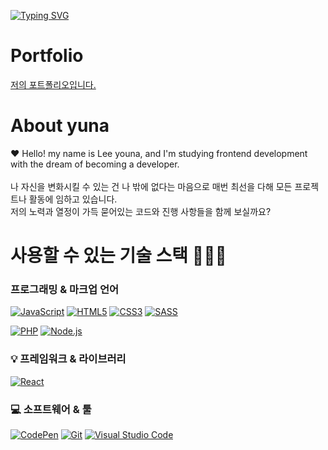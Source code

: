 [![Typing SVG](https://readme-typing-svg.demolab.com?font=Fira+Code&weight=500&pause=1000&color=FF6963&random=false&width=435&lines=Thank+you+for+visit+my+github+!+%F0%9F%8D%80)](https://git.io/typing-svg)

# Portfolio
<div>
  <a href="https://yuna-portfolio2.web.app/">저의 포트폴리오입니다. </a>
</div>



# About yuna

❤️ Hello! my name is Lee youna, and I'm studying frontend development with the dream of becoming a developer. <br /><br />
나 자신을 변화시킬 수 있는 건 나 밖에 없다는 마음으로 매번 최선을 다해 모든 프로젝트나 활동에 임하고 있습니다.<br />
저의 노력과 열정이 가득 묻어있는 코드와 진행 사항들을 함께 보실까요?

# 사용할 수 있는 기술 스택 👩🏻‍💻
###  프로그래밍 & 마크업 언어
<div>
  <a href="#"><img alt="JavaScript" src="https://img.shields.io/badge/JavaScript-F7DF1E?style=flat&logo=JavaScript&logoColor=white"></a>
  <a href="#"><img alt="HTML5" src="https://img.shields.io/badge/HTML5-E34F26?logo=HTML5&logoColor=white"></a>
  <a href="#"><img alt="CSS3" src="https://img.shields.io/badge/CSS3-1572B6?logo=CSS3&logoColor=white"></a>
  <a href="#"><img alt="SASS" src="https://img.shields.io/badge/SASS-1572B6?logo=SASS&logoColor=white"></a>
  
  <a href="#"><img alt="PHP" src="https://img.shields.io/badge/PHP-777BB4?logo=PHP&logoColor=white"></a>
  <a href="#"><img alt="Node.js" src="https://img.shields.io/badge/Node.js-339933?logo=Node.js&logoColor=white"></a>
</div>

 ### 💡 프레임워크 & 라이브러리
<div>
  <a href="#"><img alt="React" src="https://img.shields.io/badge/React-61DAFB?logo=React&logoColor=white"></a>
</div>

 ### 💻 소프트웨어 & 툴
<div>
  <a href="#"><img alt="CodePen" src="https://img.shields.io/badge/CodePen-000?logo=CodePen&logoColor=white"></a>
  <a href="#"><img alt="Git" src="https://img.shields.io/badge/Git-F05032?logo=Git&logoColor=white"></a>
  <a href="#"><img alt="Visual Studio Code" src="https://img.shields.io/badge/Visual Studio Code-007ACC?logo=Visual Studio Code&logoColor=white"></a>
</div>
